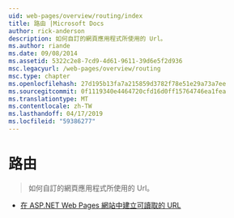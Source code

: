 ```yaml
---
uid: web-pages/overview/routing/index
title: 路由 |Microsoft Docs
author: rick-anderson
description: 如何自訂的網頁應用程式所使用的 Url。
ms.author: riande
ms.date: 09/08/2014
ms.assetid: 5322c2e8-7cd9-4d61-9611-39d6e5f2d936
msc.legacyurl: /web-pages/overview/routing
msc.type: chapter
ms.openlocfilehash: 27d195b13fa7a215859d3782f78e51e29a73a7ee
ms.sourcegitcommit: 0f1119340e4464720cfd16d0ff15764746ea1fea
ms.translationtype: MT
ms.contentlocale: zh-TW
ms.lasthandoff: 04/17/2019
ms.locfileid: "59386277"
---
```

# <a name="routing"></a>路由

> 如何自訂的網頁應用程式所使用的 Url。


- [在 ASP.NET Web Pages 網站中建立可讀取的 URL](creating-readable-urls-in-aspnet-web-pages-sites.md)
